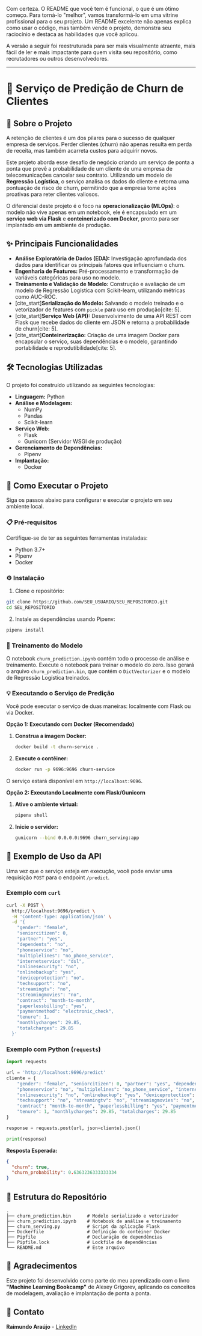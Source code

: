 Com certeza. O README que você tem é funcional, o que é um ótimo começo. Para torná-lo "melhor", vamos transformá-lo em uma vitrine profissional para o seu projeto. Um README excelente não apenas explica como usar o código, mas também vende o projeto, demonstra seu raciocínio e destaca as habilidades que você aplicou.

A versão a seguir foi reestruturada para ser mais visualmente atraente, mais fácil de ler e mais impactante para quem visita seu repositório, como recrutadores ou outros desenvolvedores.

-----

# 🤖 Serviço de Predição de Churn de Clientes

## 🎯 Sobre o Projeto

A retenção de clientes é um dos pilares para o sucesso de qualquer empresa de serviços. Perder clientes (churn) não apenas resulta em perda de receita, mas também acarreta custos para adquirir novos.

Este projeto aborda esse desafio de negócio criando um serviço de ponta a ponta que prevê a probabilidade de um cliente de uma empresa de telecomunicações cancelar seu contrato. Utilizando um modelo de **Regressão Logística**, o serviço analisa os dados do cliente e retorna uma pontuação de risco de churn, permitindo que a empresa tome ações proativas para reter clientes valiosos.

O diferencial deste projeto é o foco na **operacionalização (MLOps)**: o modelo não vive apenas em um notebook, ele é encapsulado em um **serviço web via Flask** e **conteinerizado com Docker**, pronto para ser implantado em um ambiente de produção.

## ✨ Principais Funcionalidades

  - **Análise Exploratória de Dados (EDA):** Investigação aprofundada dos dados para identificar os principais fatores que influenciam o churn.
  - **Engenharia de Features:** Pré-processamento e transformação de variáveis categóricas para uso no modelo.
  - **Treinamento e Validação de Modelo:** Construção e avaliação de um modelo de Regressão Logística com Scikit-learn, utilizando métricas como AUC-ROC.
  - [cite\_start]**Serialização do Modelo:** Salvando o modelo treinado e o vetorizador de features com `pickle` para uso em produção[cite: 5].
  - [cite\_start]**Serviço Web (API):** Desenvolvimento de uma API REST com Flask que recebe dados do cliente em JSON e retorna a probabilidade de churn[cite: 5].
  - [cite\_start]**Conteinerização:** Criação de uma imagem Docker para encapsular o serviço, suas dependências e o modelo, garantindo portabilidade e reprodutibilidade[cite: 5].

## 🛠️ Tecnologias Utilizadas

O projeto foi construído utilizando as seguintes tecnologias:

  - **Linguagem:** Python
  - **Análise e Modelagem:**
      - NumPy
      - Pandas
      - Scikit-learn
  - **Serviço Web:**
      - Flask
      - Gunicorn (Servidor WSGI de produção)
  - **Gerenciamento de Dependências:**
      - Pipenv
  - **Implantação:**
      - Docker

## 🚀 Como Executar o Projeto

Siga os passos abaixo para configurar e executar o projeto em seu ambiente local.

### 📋 Pré-requisitos

Certifique-se de ter as seguintes ferramentas instaladas:

  - Python 3.7+
  - Pipenv
  - Docker

### ⚙️ Instalação

1.  Clone o repositório:

<!-- end list -->

```bash
git clone https://github.com/SEU_USUARIO/SEU_REPOSITORIO.git
cd SEU_REPOSITORIO
```

2.  Instale as dependências usando Pipenv:

<!-- end list -->

```bash
pipenv install
```

### 🧠 Treinamento do Modelo

O notebook `churn_prediction.ipynb` contém todo o processo de análise e treinamento.
Execute o notebook para treinar o modelo do zero. Isso gerará o arquivo `churn_prediction.bin`, que contém o `DictVectorizer` e o modelo de Regressão Logística treinados.

### 💡 Executando o Serviço de Predição

Você pode executar o serviço de duas maneiras: localmente com Flask ou via Docker.

**Opção 1: Executando com Docker (Recomendado)**

1.  **Construa a imagem Docker:**
    ```bash
    docker build -t churn-service .
    ```
2.  **Execute o contêiner:**
    ```bash
    docker run -p 9696:9696 churn-service
    ```

O serviço estará disponível em `http://localhost:9696`.

**Opção 2: Executando Localmente com Flask/Gunicorn**

1.  **Ative o ambiente virtual:**
    ```bash
    pipenv shell
    ```
2.  **Inicie o servidor:**
    ```bash
    gunicorn --bind 0.0.0.0:9696 churn_serving:app
    ```

## 🤖 Exemplo de Uso da API

Uma vez que o serviço esteja em execução, você pode enviar uma requisição `POST` para o endpoint `/predict`.

### Exemplo com `curl`

```bash
curl -X POST \
  http://localhost:9696/predict \
  -H 'Content-Type: application/json' \
  -d '{
    "gender": "female",
    "seniorcitizen": 0,
    "partner": "yes",
    "dependents": "no",
    "phoneservice": "no",
    "multiplelines": "no_phone_service",
    "internetservice": "dsl",
    "onlinesecurity": "no",
    "onlinebackup": "yes",
    "deviceprotection": "no",
    "techsupport": "no",
    "streamingtv": "no",
    "streamingmovies": "no",
    "contract": "month-to-month",
    "paperlessbilling": "yes",
    "paymentmethod": "electronic_check",
    "tenure": 1,
    "monthlycharges": 29.85,
    "totalcharges": 29.85
  }'
```

### Exemplo com Python (`requests`)

```python
import requests

url = 'http://localhost:9696/predict'
cliente = {
    "gender": "female", "seniorcitizen": 0, "partner": "yes", "dependents": "no",
    "phoneservice": "no", "multiplelines": "no_phone_service", "internetservice": "dsl",
    "onlinesecurity": "no", "onlinebackup": "yes", "deviceprotection": "no",
    "techsupport": "no", "streamingtv": "no", "streamingmovies": "no",
    "contract": "month-to-month", "paperlessbilling": "yes", "paymentmethod": "electronic_check",
    "tenure": 1, "monthlycharges": 29.85, "totalcharges": 29.85
}

response = requests.post(url, json=cliente).json()

print(response)
```

**Resposta Esperada:**

```json
{
  "churn": true,
  "churn_probability": 0.6363236333333334
}
```

## 📂 Estrutura do Repositório

```
.
├── churn_prediction.bin      # Modelo serializado e vetorizador
├── churn_prediction.ipynb    # Notebook de análise e treinamento
├── churn_serving.py          # Script da aplicação Flask
├── Dockerfile                # Definição do contêiner Docker
├── Pipfile                   # Declaração de dependências
├── Pipfile.lock              # Lockfile de dependências
└── README.md                 # Este arquivo
```

## 🙏 Agradecimentos

Este projeto foi desenvolvido como parte do meu aprendizado com o livro **"Machine Learning Bookcamp"** de Alexey Grigorev, aplicando os conceitos de modelagem, avaliação e implantação de ponta a ponta.

## 👤 Contato

**Raimundo Araújo** - [LinkedIn](https://www.linkedin.com/in/raimundoivy/)
